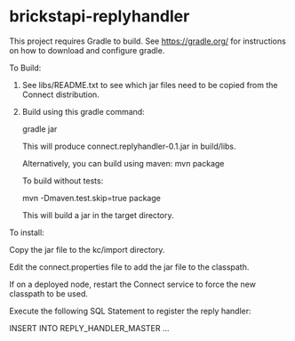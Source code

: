 # brickstapi-replyhandler

This project requires Gradle to build.  See https://gradle.org/ for instructions on how to download and configure gradle.


To Build:

1. See libs/README.txt to see which jar files need to be copied from the Connect distribution.

2. Build using this gradle command:

	gradle jar

   This will produce connect.replyhandler-0.1.jar in build/libs.

   Alternatively, you can build using maven:
        mvn package

	To build without tests:

	mvn -Dmaven.test.skip=true package

	This will build a jar in the target directory.


To install:

Copy the jar file to the kc/import directory.

Edit the connect.properties file to add the jar file to the classpath.


If on a deployed node, restart the Connect service to force the new classpath to be used.


Execute the following SQL Statement to register the reply handler:

INSERT INTO REPLY_HANDLER_MASTER ...
